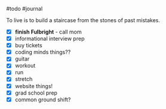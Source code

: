 #todo #journal 

To live is to build a staircase from the stones of past mistakes.

- [x] **finish Fulbright** - call mom
- [x] informational interview prep
- [x] buy tickets
- [x] coding minds things??
- [x] guitar
- [x] workout
- [x] run
- [x] stretch
- [x] website things!
- [x] grad school prep
- [x] common ground shift?